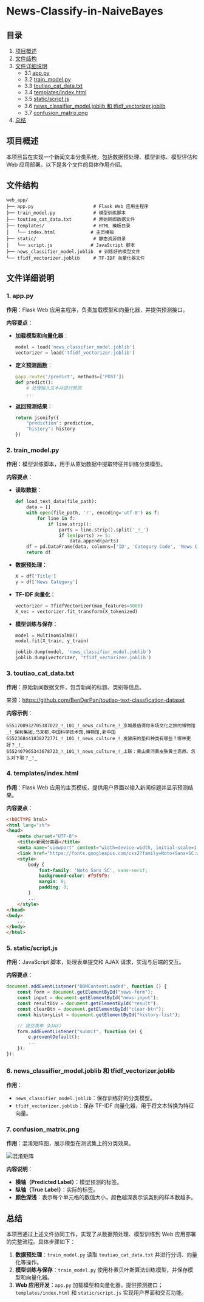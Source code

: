 # News-Classify-in-NaiveBayes
 
## 目录  
1. [项目概述](#项目概述)  
2. [文件结构](#文件结构)  
3. [文件详细说明](#文件详细说明)  
   - 3.1 [app.py](#1-apppy)  
   - 3.2 [train_model.py](#2-train_modelpy)  
   - 3.3 [toutiao_cat_data.txt](#3-toutiao_cat_datatxt)  
   - 3.4 [templates/index.html](#4-templatesindexhtml)  
   - 3.5 [static/script.js](#5-staticscriptjs)  
   - 3.6 [news_classifier_model.joblib 和 tfidf_vectorizer.joblib](#6-news_classifier_modeljoblib-和-tfidf_vectorizerjoblib)  
   - 3.7 [confusion_matrix.png](#7-confusion_matrixpng)  
4. [总结](#总结)  


## 项目概述  
本项目旨在实现一个新闻文本分类系统，包括数据预处理、模型训练、模型评估和 Web 应用部署。以下是各个文件的具体作用介绍。  


## 文件结构  
```
web_app/
├── app.py                      # Flask Web 应用主程序
├── train_model.py              # 模型训练脚本
├── toutiao_cat_data.txt        # 原始新闻数据文件
├── templates/                  # HTML 模板目录
│   └── index.html             # 主页模板
├── static/                     # 静态资源目录
│   └── script.js              # JavaScript 脚本
├── news_classifier_model.joblib  # 训练好的模型文件
└── tfidf_vectorizer.joblib     # TF-IDF 向量化器文件
```


## 文件详细说明  


### 1. app.py  
**作用**：Flask Web 应用主程序，负责加载模型和向量化器，并提供预测接口。  

**内容要点**：  
- **加载模型和向量化器**：  
  ```python
  model = load('news_classifier_model.joblib')
  vectorizer = load('tfidf_vectorizer.joblib')
  ```
- **定义预测函数**：  
  ```python
  @app.route('/predict', methods=['POST'])
  def predict():
      # 处理输入文本并进行预测
      ...
  ```
- **返回预测结果**：  
  ```python
  return jsonify({
      "prediction": prediction,
      "history": history
  })
  ```


### 2. train_model.py  
**作用**：模型训练脚本，用于从原始数据中提取特征并训练分类模型。  

**内容要点**：  
- **读取数据**：  
  ```python
  def load_text_data(file_path):
      data = []
      with open(file_path, 'r', encoding='utf-8') as f:
          for line in f:
              if line.strip():
                  parts = line.strip().split('_!_')
                  if len(parts) >= 5:
                      data.append(parts)
      df = pd.DataFrame(data, columns=['ID', 'Category Code', 'News Category', 'Title', 'Tags'])
      return df
  ```
- **数据预处理**：  
  ```python
  X = df['Title']
  y = df['News Category']
  ```
- **TF-IDF 向量化**：  
  ```python
  vectorizer = TfidfVectorizer(max_features=5000)
  X_vec = vectorizer.fit_transform(X_tokenized)
  ```
- **模型训练与保存**：  
  ```python
  model = MultinomialNB()
  model.fit(X_train, y_train)

  joblib.dump(model, 'news_classifier_model.joblib')
  joblib.dump(vectorizer, 'tfidf_vectorizer.joblib')
  ```


### 3. toutiao_cat_data.txt  
**作用**：原始新闻数据文件，包含新闻的标题、类别等信息。

来源：https://github.com/BenDerPan/toutiao-text-classfication-dataset  

**内容示例**：  
```
6551700932705387022_!_101_!_news_culture_!_京城最值得你来场文化之旅的博物馆_!_保利集团,马未都,中国科学技术馆,博物馆,新中国
6552368441838272771_!_101_!_news_culture_!_发酵床的垫料种类有哪些？哪种更好？_!_
6552407965343678723_!_101_!_news_culture_!_上联：黄山黄河黄皮肤黄土高原。怎么对下联？_!_
```


### 4. templates/index.html  
**作用**：Flask Web 应用的主页模板，提供用户界面以输入新闻标题并显示预测结果。  

**内容要点**：  
```html
<!DOCTYPE html>
<html lang="zh">
<head>
    <meta charset="UTF-8">
    <title>新闻分类器</title>
    <meta name="viewport" content="width=device-width, initial-scale=1.0">
    <link href="https://fonts.googleapis.com/css2?family=Noto+Sans+SC:wght@400;700&display=swap" rel="stylesheet">
    <style>
        body {
            font-family: 'Noto Sans SC', sans-serif;
            background-color: #f9f9f9;
            margin: 0;
            padding: 0;
        }
        ...
    </style>
</head>
<body>
    ...
</body>
</html>
```


### 5. static/script.js  
**作用**：JavaScript 脚本，处理表单提交和 AJAX 请求，实现与后端的交互。  

**内容要点**：  
```javascript
document.addEventListener("DOMContentLoaded", function () {
    const form = document.getElementById("news-form");
    const input = document.getElementById("news-input");
    const resultDiv = document.getElementById("result");
    const clearBtn = document.getElementById("clear-btn");
    const historyList = document.getElementById("history-list");

    // 提交表单（AJAX）
    form.addEventListener("submit", function (e) {
        e.preventDefault();
        ...
    });
});
```


### 6. news_classifier_model.joblib 和 tfidf_vectorizer.joblib  
**作用**：  
- `news_classifier_model.joblib`：保存训练好的分类模型。  
- `tfidf_vectorizer.joblib`：保存 TF-IDF 向量化器，用于将文本转换为特征向量。  


### 7. confusion_matrix.png  
**作用**：混淆矩阵图，展示模型在测试集上的分类效果。  

![混淆矩阵](confusion_matrix.png)

**内容说明**：  
- **横轴（Predicted Label）**：模型预测的标签。  
- **纵轴（True Label）**：实际的标签。  
- **颜色深浅**：表示每个单元格的数值大小，颜色越深表示该类别的样本数越多。  


## 总结  
本项目通过上述文件协同工作，实现了从数据预处理、模型训练到 Web 应用部署的完整流程。具体步骤如下：  

1. **数据预处理**：`train_model.py` 读取 `toutiao_cat_data.txt` 并进行分词、向量化等操作。  
2. **模型训练与保存**：`train_model.py` 使用朴素贝叶斯算法训练模型，并保存模型和向量化器。  
3. **Web 应用开发**：`app.py` 加载模型和向量化器，提供预测接口；`templates/index.html` 和 `static/script.js` 实现用户界面和交互功能。
